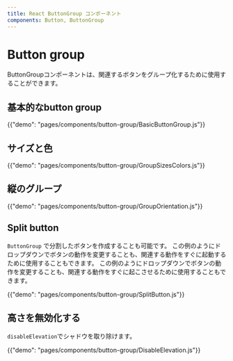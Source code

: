 ```yaml
---
title: React ButtonGroup コンポーネント
components: Button, ButtonGroup
---
```


# Button group

<p class="description">ButtonGroupコンポーネントは、関連するボタンをグループ化するために使用することができます。</p>

## 基本的なbutton group

{{"demo": "pages/components/button-group/BasicButtonGroup.js"}}

## サイズと色

{{"demo": "pages/components/button-group/GroupSizesColors.js"}}

## 縦のグループ

{{"demo": "pages/components/button-group/GroupOrientation.js"}}

## Split button

`ButtonGroup` で分割したボタンを作成することも可能です。 この例のようにドロップダウンでボタンの動作を変更することも、関連する動作をすぐに起動するために使用することもできます。 この例のようにドロップダウンでボタンの動作を変更することも、関連する動作をすぐに起こさせるために使用することもできます。

{{"demo": "pages/components/button-group/SplitButton.js"}}

## 高さを無効化する

`disableElevation`でシャドウを取り除けます。

{{"demo": "pages/components/button-group/DisableElevation.js"}}
